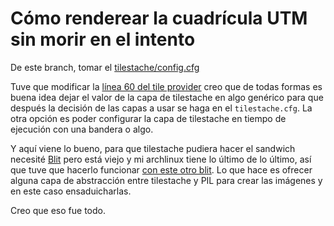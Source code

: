 # Cómo renderear la cuadrícula UTM sin morir en el intento

De este branch, tomar el [tilestache/config.cfg](https://github.com/categulario/makemap/blob/master/tilestache/config.cfg)

Tuve que modificar la [línea 60 del tile provider](https://github.com/categulario/makemap/blob/feature/use-tilestache-layers/tile_provider.py#L60) creo que de todas formas es buena idea dejar el valor de la capa de tilestache en algo genérico para que después la decisión de las capas a usar se haga en el `tilestache.cfg`. La otra opción es poder configurar la capa de tilestache en tiempo de ejecución con una bandera o algo.

Y aquí viene lo bueno, para que tilestache pudiera hacer el sandwich necesité [Blit](http://github.com/migurski/Blit) pero está viejo y mi archlinux tiene lo último de lo último, así que tuve que hacerlo funcionar [con este otro blit](https://github.com/migurski/Blit/pull/2/files). Lo que hace es ofrecer alguna capa de abstracción entre tilestache y PIL para crear las imágenes y en este caso ensaduicharlas.

Creo que eso fue todo.
